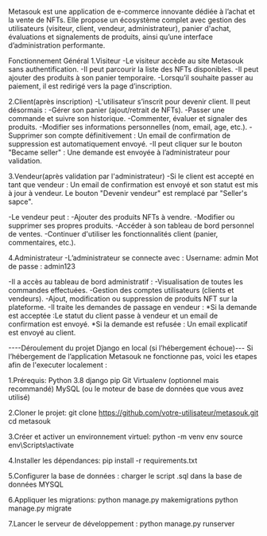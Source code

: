 Metasouk est une application de e-commerce innovante dédiée à l’achat et la vente de NFTs. 
Elle propose un écosystème complet avec gestion des utilisateurs (visiteur, client, vendeur, administrateur), panier d'achat, évaluations et signalements de produits, ainsi qu’une interface d’administration performante.

Fonctionnement Général
1.Visiteur
-Le visiteur accède au site Metasouk sans authentification.
-Il peut parcourir la liste des NFTs disponibles.
-Il peut ajouter des produits à son panier temporaire.
-Lorsqu’il souhaite passer au paiement, il est redirigé vers la page d’inscription.

2.Client(après inscription)
-L'utilisateur s’inscrit pour devenir client.
Il peut désormais :
-Gérer son panier (ajout/retrait de NFTs).
-Passer une commande et suivre son historique.
-Commenter, évaluer et signaler des produits.
-Modifier ses informations personnelles (nom, email, age, etc.).
-Supprimer son compte définitivement : Un email de confirmation de suppression est automatiquement envoyé.
-Il peut cliquer sur le bouton "Became seller" : Une demande est envoyée à l’administrateur pour validation.

3.Vendeur(après validation par l'administrateur)
-Si le client est accepté en tant que vendeur :
Un email de confirmation est envoyé et son statut est mis à jour à vendeur.
Le bouton "Devenir vendeur" est remplacé par "Seller's sapce".

-Le vendeur peut :
-Ajouter des produits NFTs à vendre.
-Modifier ou supprimer ses propres produits.
-Accéder à son tableau de bord personnel de ventes.
-Continuer d'utiliser les fonctionnalités client (panier, commentaires, etc.).

4.Administrateur
-L’administrateur se connecte avec :
Username: admin
Mot de passe : admin123

-Il a accès au tableau de bord administratif :
-Visualisation de toutes les commandes effectuées.
-Gestion des comptes utilisateurs (clients et vendeurs).
-Ajout, modification ou suppression de produits NFT sur la plateforme.
-Il traite les demandes de passage en vendeur :
*Si la demande est acceptée :Le statut du client passe à vendeur et un email de confirmation est envoyé.
*Si la demande est refusée : Un email explicatif est envoyé au client.

----Déroulement du projet Django en local (si l’hébergement échoue)---
Si l’hébergement de l’application Metasouk ne fonctionne pas, 
voici les etapes afin de l'executer localement :

1.Prérequis:
Python 3.8
django
pip
Git
Virtualenv (optionnel mais recommandé)
MySQL (ou le moteur de base de données que vous avez utilisé)

2.Cloner le projet: 
git clone https://github.com/votre-utilisateur/metasouk.git
cd metasouk

3.Créer et activer un environnement virtuel: 
python -m venv env
source env\Scripts\activate

4.Installer les dépendances:
pip install -r requirements.txt

5.Configurer la base de données : charger le script .sql dans la base de données MYSQL 

6.Appliquer les migrations:
python manage.py makemigrations
python manage.py migrate

7.Lancer le serveur de développement : 
python manage.py runserver
